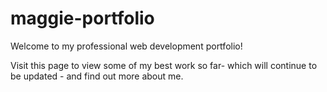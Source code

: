 # maggie-portfolio


Welcome to my professional web development portfolio!

Visit this page to view some of my best work so far- which will continue to be updated -
and find out more about me.